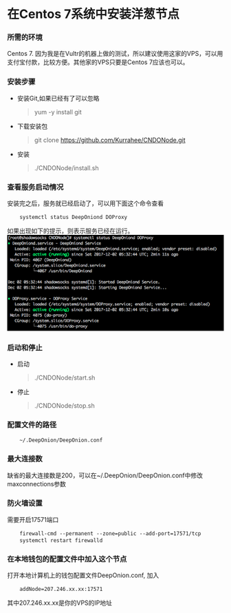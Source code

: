 # 在Centos 7系统中安装洋葱节点 #

### 所需的环境 ###
Centos 7.
因为我是在Vultr的机器上做的测试，所以建议使用这家的VPS，可以用支付宝付款，比较方便。其他家的VPS只要是Centos 7应该也可以。

### 安装步骤 ###
*   安装Git,如果已经有了可以忽略
    > yum -y install git

*   下载安装包
    > git clone https://github.com/Kurrahee/CNDONode.git

*   安装
    > ./CNDONode/install.sh

### 查看服务启动情况 ###
安装完之后，服务就已经启动了，可以用下面这个命令查看

        systemctl status DeepOniond DOProxy

如果出现如下的提示，则表示服务已经在运行。
![Aaron Swartz](https://github.com/Kurrahee/CNDONode/blob/master/img/service-status.png)

### 启动和停止 ###
*   启动
    > ./CNDONode/start.sh
*   停止
    > ./CNDONode/stop.sh

### 配置文件的路径 ###
        ~/.DeepOnion/DeepOnion.conf

### 最大连接数 ###
缺省的最大连接数是200，可以在~/.DeepOnion/DeepOnion.conf中修改maxconnections参数

### 防火墙设置 ###
需要开启17571端口

        firewall-cmd --permanent --zone=public --add-port=17571/tcp
        systemctl restart firewalld

### 在本地钱包的配置文件中加入这个节点 ###
打开本地计算机上的钱包配置文件DeepOnion.conf, 加入

        addNode=207.246.xx.xx:17571

其中207.246.xx.xx是你的VPS的IP地址